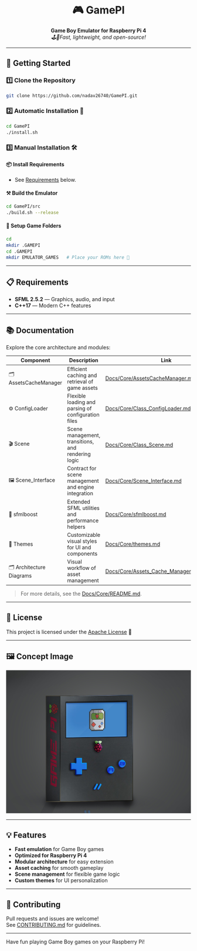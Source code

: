 <p align="center">
  
  <h1 align="center">🎮 <b>GamePI</b></h1>
  <p align="center">
  <b>Game Boy Emulator for Raspberry Pi 4</b> <br>
  <i>🕹️🍓Fast, lightweight, and open-source!</i>
</p>

---

## 🚀 **Getting Started**

### 1️⃣ **Clone the Repository**
```bash
git clone https://github.com/nadav26740/GamePI.git
```

### 2️⃣ **Automatic Installation** 🤖
```bash
cd GamePI
./install.sh
```

### 3️⃣ **Manual Installation** 🛠️

#### 📦 **Install Requirements**
- See [Requirements](#requirements) below.

#### ⚒️ **Build the Emulator**
```bash
cd GamePI/src
./build.sh --release
```

#### 📁 **Setup Game Folders**
```bash
cd
mkdir .GAMEPI
cd .GAMEPI
mkdir EMULATOR_GAMES   # Place your ROMs here 🎲
```

---

## 📋 **Requirements**

- **SFML 2.5.2** — Graphics, audio, and input
- **C++17** — Modern C++ features

---

## 📚 **Documentation**

Explore the core architecture and modules:

| Component                | Description                                                                 | Link                                               |
|--------------------------|-----------------------------------------------------------------------------|----------------------------------------------------|
| 🗂️ AssetsCacheManager    | Efficient caching and retrieval of game assets                              | [Docs/Core/AssetsCacheManager.md](Docs/Core/AssetsCacheManager.md) |
| ⚙️ ConfigLoader          | Flexible loading and parsing of configuration files                         | [Docs/Core/Class_ConfigLoader.md](Docs/Core/Class_ConfigLoader.md) |
| 🎬 Scene                 | Scene management, transitions, and rendering logic                          | [Docs/Core/Class_Scene.md](Docs/Core/Class_Scene.md) |
| 🖼️ Scene_Interface       | Contract for scene management and engine integration                        | [Docs/Core/Scene_Interface.md](Docs/Core/Scene_Interface.md) |
| 🚀 sfmlboost             | Extended SFML utilities and performance helpers                             | [Docs/Core/sfmlboost.md](Docs/Core/sfmlboost.md) |
| 🎨 Themes                | Customizable visual styles for UI and components                            | [Docs/Core/themes.md](Docs/Core/themes.md) |
| 🗂️ Architecture Diagrams | Visual workflow of asset management                                         | [Docs/Core/Assets_Cache_Manager_v1.drawio.svg](Docs/Core/Assets_Cache_Manager_v1.drawio.svg) |

> For more details, see the [Docs/Core/README.md](Docs/Core/README.md).

---

## 📝 **License**

This project is licensed under the [Apache License](./License) 📄

---

## 🖼️ **Concept Image**

![concept image](Docs/Concept_image.jpeg)

---

## 💡 **Features**

- **Fast emulation** for Game Boy games
- **Optimized for Raspberry Pi 4**
- **Modular architecture** for easy extension
- **Asset caching** for smooth gameplay
- **Scene management** for flexible game logic
- **Custom themes** for UI personalization

---

## 💬 **Contributing**

Pull requests and issues are welcome!  
See [CONTRIBUTING.md](./CONTRIBUTING.md) for guidelines.

---

Have fun playing Game Boy games on your Raspberry Pi!
